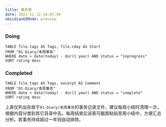 ```yaml
---
title: 事务表
date: 2021-11-12 14:47:49
obsidianUIMode: preview
---
```


### Doing

```dataview
TABLE file.tags AS Tags, file.cday AS Start
FROM "01-Diary/本周事务"
WHERE date > date(today) - dur(1 year) AND status = "inprogress"
SORT rating desc
```


### Completed

```dataview
TABLE file.tags AS Tags, excerpt AS Comment
FROM "01-Diary/本周事务"
WHERE date > date(today) - dur(1 year) AND status = "complete"
SORT rating desc
```

上表仅列出存放于`01-Diary/本周事务`的事务记录文件，建议每周小结时清理一次，根据内容分类到其它目录中去。每周结束后该表可截图粘贴至周小结中，方便汇总分析。若事务持续超过一年则自动排除。